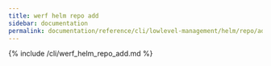 ```yaml
---
title: werf helm repo add
sidebar: documentation
permalink: documentation/reference/cli/lowlevel-management/helm/repo/add.html
---
```


{% include /cli/werf_helm_repo_add.md %}
